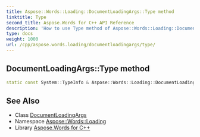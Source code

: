 ```yaml
---
title: Aspose::Words::Loading::DocumentLoadingArgs::Type method
linktitle: Type
second_title: Aspose.Words for C++ API Reference
description: 'How to use Type method of Aspose::Words::Loading::DocumentLoadingArgs class in C++.'
type: docs
weight: 1000
url: /cpp/aspose.words.loading/documentloadingargs/type/
---
```

## DocumentLoadingArgs::Type method




```cpp
static const System::TypeInfo & Aspose::Words::Loading::DocumentLoadingArgs::Type()
```

## See Also

* Class [DocumentLoadingArgs](../)
* Namespace [Aspose::Words::Loading](../../)
* Library [Aspose.Words for C++](../../../)
